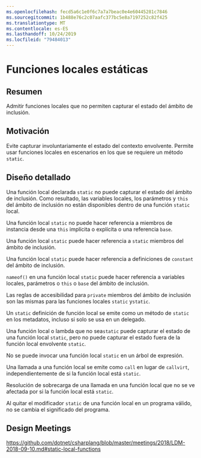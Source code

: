 ```yaml
---
ms.openlocfilehash: fecd5a6c1e0f6c7a7a7beac0e4e60445281c7846
ms.sourcegitcommit: 1b488e76c2c07aafc377bc5e8a7197252c82f425
ms.translationtype: MT
ms.contentlocale: es-ES
ms.lasthandoff: 10/24/2019
ms.locfileid: "79484013"
---
```

# <a name="static-local-functions"></a>Funciones locales estáticas

## <a name="summary"></a>Resumen

Admitir funciones locales que no permiten capturar el estado del ámbito de inclusión.

## <a name="motivation"></a>Motivación

Evite capturar involuntariamente el estado del contexto envolvente.
Permite usar funciones locales en escenarios en los que se requiere un método `static`.

## <a name="detailed-design"></a>Diseño detallado

Una función local declarada `static` no puede capturar el estado del ámbito de inclusión.
Como resultado, las variables locales, los parámetros y `this` del ámbito de inclusión no están disponibles dentro de una función `static` local.

Una función local `static` no puede hacer referencia a miembros de instancia desde una `this` implícita o explícita o una referencia `base`.

Una función local `static` puede hacer referencia a `static` miembros del ámbito de inclusión.

Una función local `static` puede hacer referencia a definiciones de `constant` del ámbito de inclusión.

`nameof()` en una función local `static` puede hacer referencia a variables locales, parámetros o `this` o `base` del ámbito de inclusión.

Las reglas de accesibilidad para `private` miembros del ámbito de inclusión son las mismas para las funciones locales `static` y`static`.

Un `static` definición de función local se emite como un método de `static` en los metadatos, incluso si solo se usa en un delegado.

Una función local o lambda que no sea`static` puede capturar el estado de una función local `static`, pero no puede capturar el estado fuera de la función local envolvente `static`.

No se puede invocar una función local `static` en un árbol de expresión.

Una llamada a una función local se emite como `call` en lugar de `callvirt`, independientemente de si la función local está `static`.

Resolución de sobrecarga de una llamada en una función local que no se ve afectada por si la función local está `static`.

Al quitar el modificador `static` de una función local en un programa válido, no se cambia el significado del programa.

## <a name="design-meetings"></a>Design Meetings

https://github.com/dotnet/csharplang/blob/master/meetings/2018/LDM-2018-09-10.md#static-local-functions
